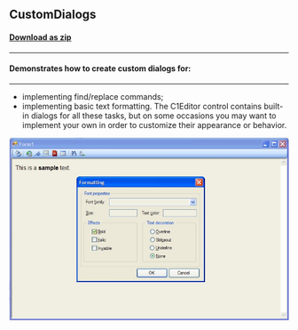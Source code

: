 ## CustomDialogs
#### [Download as zip](https://grapecity.github.io/DownGit/#/home?url=https://github.com/GrapeCity/ComponentOne-WinForms-Samples/tree/master/NetFramework\XHtmlEditor\VB\CustomDialogs)
____
#### Demonstrates how to create custom dialogs for:
____

* implementing find/replace commands;
* implementing basic text formatting.
The C1Editor control contains built-in dialogs for all these tasks, but on some occasions you may want to implement your own in order to customize their appearance or behavior.

![screenshot](screenshot.PNG)
